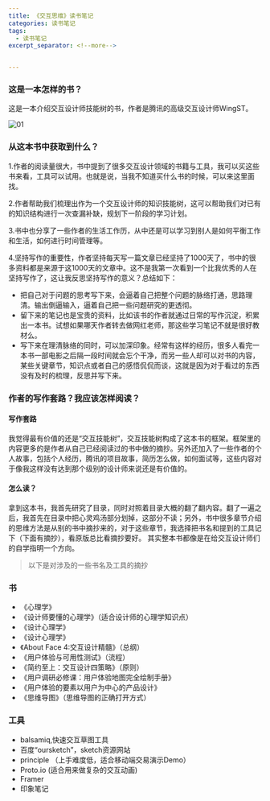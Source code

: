 ```yaml
---
title: 《交互思维》读书笔记
categories: 读书笔记
tags:
  - 读书笔记
excerpt_separator: <!--more-->


---
```




### 这是一本怎样的书？

这是一本介绍交互设计师技能树的书，作者是腾讯的高级交互设计师WingST。

![01](/wp-content/uploads/2019/06/07-01.jpeg)

<!--more-->

### 从这本书中获取到什么？

1.作者的阅读量很大，书中提到了很多交互设计领域的书籍与工具，我可以买这些书来看，工具可以试用。也就是说，当我不知道买什么书的时候，可以来这里面找。

2.作者帮助我们梳理出作为一个交互设计师的知识技能树，这可以帮助我们对已有的知识结构进行一次查漏补缺，规划下一阶段的学习计划。

3.书中也分享了一些作者的生活工作历，从中还是可以学习到别人是如何平衡工作和生活，如何进行时间管理等。 

4.坚持写作的重要性，作者坚持每天写一篇文章已经坚持了1000天了，书中的很多资料都是来源于这1000天的文章中。这不是我第一次看到一个比我优秀的人在坚持写作了，这让我反思坚持写作的意义？总结如下：

* 把自己对于问题的思考写下来，会逼着自己把整个问题的脉络打通，思路理清。输出倒逼输入，逼着自己把一些问题研究的更透彻。
* 留下来的笔记也是宝贵的资料，比如该书的作者就通过日常的写作沉淀，积累出一本书。试想如果哪天作者转去做网红老师，那这些学习笔记不就是很好教材么。
* 写下来在理清脉络的同时，可以加深印象。经常有这样的经历，很多人看完一本书一部电影之后隔一段时间就会忘个干净，而另一些人却可以对书的内容，某些关键章节，知识点或者自己的感悟侃侃而谈，这就是因为对于看过的东西没有及时的梳理，反思并写下来。

### 作者的写作套路？我应该怎样阅读？

#### 写作套路
我觉得最有价值的还是“交互技能树”，交互技能树构成了这本书的框架。框架里的内容更多的是作者从自己已经阅读过的书中做的摘抄。另外还加入了一些作者的个人故事，包括个人经历，腾讯的项目故事，简历怎么做，如何面试等，这些内容对于像我这样没有达到那个级别的设计师来说还是有价值的。
#### 怎么读？
拿到这本书，我首先研究了目录，同时对照着目录大概的翻了翻内容。翻了一遍之后，我首先在目录中把心灵鸡汤部分划掉，这部分不读；另外，书中很多章节介绍的思维方法是从别的书中摘抄来的，对于这些章节，我选择把书名和提到的工具记下（下面有摘抄），看原版总比看摘抄要好。
其实整本书都像是在给交互设计师们的自学指明一个方向。

> 以下是对涉及的一些书名及工具的摘抄

### 书
* 《心理学》
* 《设计师要懂的心理学》（适合设计师的心理学知识点）
* 《设计心理学》
* 《设计心理学》
* 《About Face 4:交互设计精髓》（总纲）
* 《用户体验与可用性测试》（流程）
* 《简约至上：交互设计四策略》（原则）
* 《用户调研必修课：用户体验地图完全绘制手册》
* 《用户体验的要素以用户为中心的产品设计》
* 《思维导图》（思维导图的正确打开方式）


### 工具
* balsamiq,快速交互草图工具
* 百度“oursketch”，sketch资源网站
* principle （上手难度低，适合移动端交易演示Demo）
* Proto.io (适合用来做复杂的交互动画)
* Framer 
* 印象笔记
